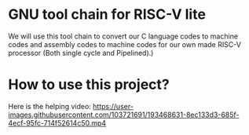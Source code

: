 # GNU tool chain for RISC-V lite
We will use this tool chain to convert our C language codes to machine codes and assembly codes to machine codes for our own made RISC-V processor (Both single cycle and Pipelined).)

# How to use this project?
Here is the helping video:
https://user-images.githubusercontent.com/103721691/193468631-8ec133d3-685f-4ecf-95fc-714f52614c50.mp4
